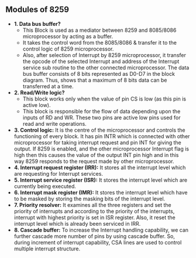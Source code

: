 ## Modules of 8259
- **1. Data bus buffer?** 
  - This Block is used as a mediator between 8259 and 8085/8086 microprocessor by acting as a buffer. 
  - It takes the control word from the 8085/8086 & transfer it to the control logic of 8259 microprocessor.
  -  Also, after selection of Interrupt by 8259 microprocessor, it transfer the opcode of the selected Interrupt and address of the Interrupt service sub routine to the other connected microprocessor. The data bus buffer consists of 8 bits represented as D0-D7 in the block diagram. Thus, shows that a maximum of 8 bits data can be transferred at a time.
- **2. Read/Write logic?** 
  - This block works only when the value of pin CS is low (as this pin is active low). 
  - This block is responsible for the flow of data depending upon the inputs of RD and WR. These two pins are active low pins used for read and write operations.
- **3. Control logic:** It is the centre of the microprocessor and controls the functioning of every block. It has pin INTR which is connected with other microprocessor for taking interrupt request and pin INT for giving the output. If 8259 is enabled, and the other microprocessor Interrupt flag is high then this causes the value of the output INT pin high and in this way 8259 responds to the request made by other microprocessor.
- **4. Interrupt request register (IRR):** It stores all the interrupt level which are requesting for Interrupt services.
- **5. Interrupt service register (ISR):** It stores the interrupt level which are currently being executed.
- **6. Interrupt mask register (IMR):** It stores the interrupt level which have to be masked by storing the masking bits of the interrupt level.
- **7. Priority resolver:** It examines all the three registers and set the priority of interrupts and according to the priority of the interrupts, interrupt with highest priority is set in ISR register. Also, it reset the interrupt level which is already been serviced in IRR.
- **8. Cascade buffer:** To increase the Interrupt handling capability, we can further cascade more number of pins by using cascade buffer. So, during increment of interrupt capability, CSA lines are used to control multiple interrupt structure.
